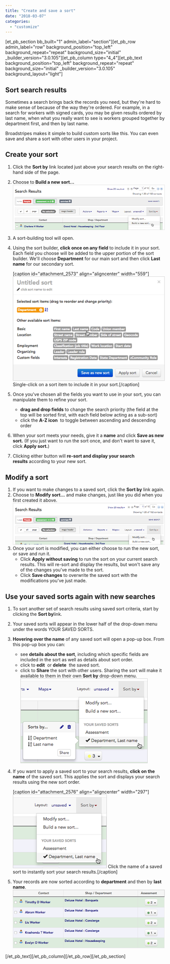 ```yaml
---
title: "Create and save a sort"
date: "2018-03-07"
categories: 
  - "customize"
---
```


\[et\_pb\_section bb\_built="1" admin\_label="section"\]\[et\_pb\_row admin\_label="row" background\_position="top\_left" background\_repeat="repeat" background\_size="initial" \_builder\_version="3.0.105"\]\[et\_pb\_column type="4\_4"\]\[et\_pb\_text background\_position="top\_left" background\_repeat="repeat" background\_size="initial" \_builder\_version="3.0.105" background\_layout="light"\]

## Sort search results

Sometimes a search brings back the records you need, but they're hard to make sense of because of the way they're ordered. For example, in a search for workers with signed cards, you may be given results ordered by last name, when what you really want to see is workers grouped together by department first, and then by last name.

Broadstripes makes it simple to build custom sorts like this. You can even save and share a sort with other users in your project.

## Create your sort

1. Click the **Sort by** link located just above your search results on the right-hand side of the page.
2. Choose to **Build a new sort...![](images/0da53b0-SaveSortBuildMenu.png)**
3. A sort-building tool will open.
4. Using the sort builder, **click once on any field** to include it in your sort. Each field you choose will be added to the upper portion of the sort builder. We'll choose **Department** for our main sort and then click **Last name** for our secondary sort.
    
    \[caption id="attachment\_2573" align="aligncenter" width="559"\]![](images/d6dbb66-SortBuilder.png) Single-click on a sort item to include it in your sort.\[/caption\]

1. Once you've chosen all the fields you want to use in your sort, you can manipulate them to refine your sort.
    - **drag and drop fields** to change the search priority (the field at the top will be sorted first, with each field below acting as a sub-sort)
    - click the **A-Z icon**  to toggle between ascending and descending order
2. When your sort meets your needs, give it a **name** and click **Save as new sort.** (If you just want to run the sort once, and don't want to save it, click **Apply sort.**)
3. Clicking either button will **re-sort and display your search results** according to your new sort.

## Modify a sort

1. If you want to make changes to a saved sort, click the **Sort by** link again.
2. Choose to **Modify sort...** and make changes, just like you did when you first created it above.![](images/db66980-SaveSortModMenu.png)
3. Once your sort is modified, you can either choose to run the new sort, or save and run it.
    - Click **Apply without saving** to run the sort on your current search results. This will re-sort and display the results, but won't save any of the changes you've made to the sort.
    - Click **Save changes** to overwrite the saved sort with the modifications you've just made.

## Use your saved sorts again with new searches

1. To sort another set of search results using saved sort criteria, start by clicking the **Sort by**link.
2. Your saved sorts will appear in the lower half of the drop-down menu under the words YOUR SAVED SORTS.
3. **Hovering over the name** of any saved sort will open a pop-up box. From this pop-up box you can:
    - see **details about the sort**, including which specific fields are included in the sort as well as details about sort order.
    - click to **edit**  or **delete**  the saved sort.
    - click to **Share** the sort with other users. Sharing the sort will make it available to them in their own **Sort by** drop-down menu.![](images/de74499-SaveSortSavedPop.png)
4. If you want to apply a saved sort to your search results, **click on the name** of the saved sort. This applies the sort and displays your search results using the new sort order.
    
    \[caption id="attachment\_2576" align="aligncenter" width="297"\]![](images/9ea00c3-SaveSortSavedClickName.png) Click the name of a saved sort to instantly sort your search results.\[/caption\]
5. Your records are now sorted according to **department** and then by **last name**.![](images/3882f43-SaveSortSavedList.png)

\[/et\_pb\_text\]\[/et\_pb\_column\]\[/et\_pb\_row\]\[/et\_pb\_section\]
